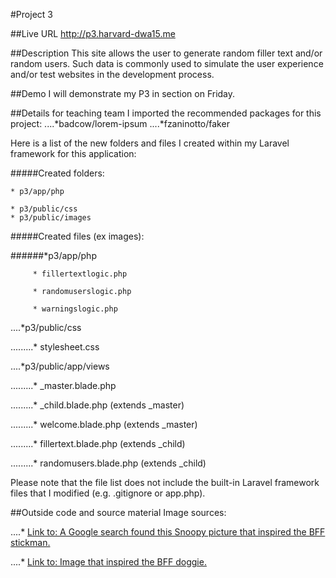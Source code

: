 #Project 3

##Live URL
<http://p3.harvard-dwa15.me>

##Description
This site allows the user to generate random filler text and/or random users. Such data is commonly used to simulate the user experience and/or test websites in the development process.

##Demo
I will demonstrate my P3 in section on Friday.

##Details for teaching team
I imported the recommended packages for this project: 
....*badcow/lorem-ipsum
....*fzaninotto/faker

Here is a list of the new folders and files I created within my Laravel framework for this application:

#####Created folders:

    * p3/app/php

    * p3/public/css
    * p3/public/images


#####Created files (ex images):

######*p3/app/php

         * fillertextlogic.php

         * randomuserslogic.php
         
         * warningslogic.php


....*p3/public/css

.........* stylesheet.css


....*p3/public/app/views

.........* _master.blade.php

.........* _child.blade.php (extends _master)

.........* welcome.blade.php (extends _master)

.........* fillertext.blade.php (extends _child)

.........* randomusers.blade.php (extends _child)


Please note that the file list does not include the built-in Laravel framework files that I modified (e.g. .gitignore or app.php).

##Outside code and source material
Image sources:

....* [Link to: A Google search found this Snoopy picture that inspired the BFF stickman.](http://shopfurrytales.blogspot.com/2011_03_01_archive.html)

....* [Link to: Image that inspired the BFF doggie.](http://www.shutterstock.com/pic-94264543/stock-photo-sitting-dog-cartoon-raster-version.html)